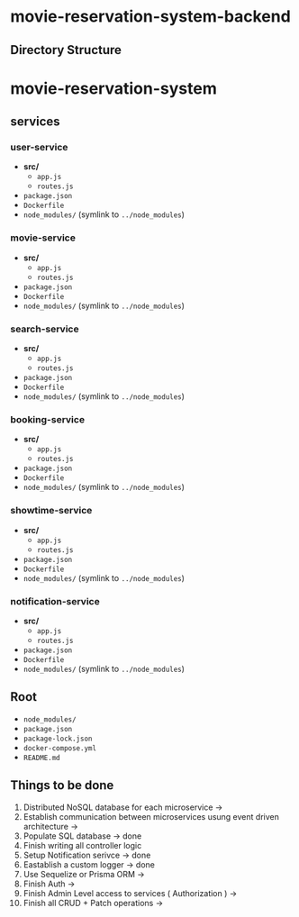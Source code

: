 # movie-reservation-system-backend

## Directory Structure 
# movie-reservation-system

## services

### user-service
- **src/**
  - `app.js`
  - `routes.js`
- `package.json`
- `Dockerfile`
- `node_modules/` (symlink to `../node_modules`)

### movie-service
- **src/**
  - `app.js`
  - `routes.js`
- `package.json`
- `Dockerfile`
- `node_modules/` (symlink to `../node_modules`)

### search-service
- **src/**
  - `app.js`
  - `routes.js`
- `package.json`
- `Dockerfile`
- `node_modules/` (symlink to `../node_modules`)

### booking-service
- **src/**
  - `app.js`
  - `routes.js`
- `package.json`
- `Dockerfile`
- `node_modules/` (symlink to `../node_modules`)

### showtime-service
- **src/**
  - `app.js`
  - `routes.js`
- `package.json`
- `Dockerfile`
- `node_modules/` (symlink to `../node_modules`)

### notification-service
- **src/**
  - `app.js`
  - `routes.js`
- `package.json`
- `Dockerfile`
- `node_modules/` (symlink to `../node_modules`)

## Root
- `node_modules/`
- `package.json`
- `package-lock.json`
- `docker-compose.yml`
- `README.md`


## Things to be done 
1. Distributed NoSQL database for each microservice -> 
2. Establish communication between microservices usung event driven architecture -> 
3. Populate SQL database -> done
4. Finish writing all controller logic 
5. Setup Notification serivce -> done
6. Eastablish a custom logger -> done
7. Use Sequelize or Prisma ORM -> 
8. Finish Auth -> 
9. Finish Admin Level access to services ( Authorization ) -> 
10. Finish all CRUD + Patch operations -> 